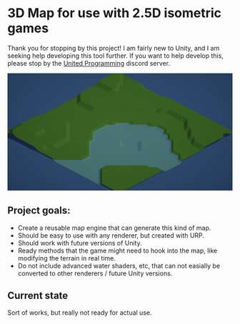 # 3D Map for use with 2.5D isometric games

Thank you for stopping by this project! I am fairly new to Unity, and I am seeking help developing this tool further. If you want to help develop this, please stop by the [United Programming](https://discord.gg/invite/unitedprogramming) discord server.

![Screenshot](screenshot.png)

## Project goals:

* Create a reusable map engine that can generate this kind of map.
* Should be easy to use with any renderer, but created with URP.
* Should work with future versions of Unity.
* Ready methods that the game might need to hook into the map, like modifying the terrain in real time.
* Do not include advanced water shaders, etc, that can not easially be converted to other renderers / future Unity versions.

## Current state

Sort of works, but really not ready for actual use.
